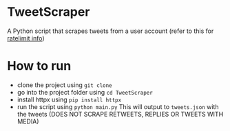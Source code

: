 # TweetScraper

A Python script that scrapes tweets from a user account (refer to this for [ratelimit info](https://developer.twitter.com/en/docs/twitter-api/tweets/timelines/api-reference/get-users-id-tweets))

# How to run
- clone the project using `git clone `
- go into the project folder using `cd TweetScraper`
- install httpx using `pip install httpx`
- run the script using `python main.py`
This will output to `tweets.json` with the tweets (DOES NOT SCRAPE RETWEETS, REPLIES OR TWEETS WITH MEDIA)
